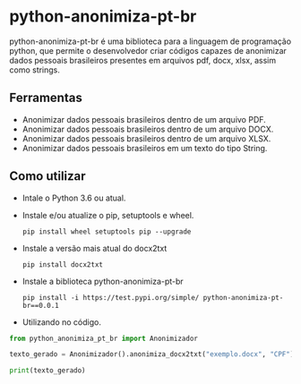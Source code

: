python-anonimiza-pt-br
============

python-anonimiza-pt-br é uma biblioteca para a linguagem de programação python, que permite o desenvolvedor criar códigos capazes de anonimizar dados pessoais brasileiros presentes em arquivos pdf, docx, xlsx, assim como strings.

Ferramentas
--------
* Anonimizar dados pessoais brasileiros dentro de um arquivo PDF. 
* Anonimizar dados pessoais brasileiros dentro de um arquivo DOCX. 
* Anonimizar dados pessoais brasileiros dentro de um arquivo XLSX.
* Anonimizar dados pessoais brasileiros em um texto do tipo String.

Como utilizar
----------

* Intale o Python 3.6 ou atual.

* Instale e/ou atualize o pip, setuptools e wheel.

  `pip install wheel setuptools pip --upgrade`

*  Instale a versão mais atual do docx2txt

    `pip install docx2txt`
   
*  Instale a biblioteca python-anonimiza-pt-br

    `pip install -i https://test.pypi.org/simple/ python-anonimiza-pt-br==0.0.1`

* Utilizando no código. 

```python
from python_anonimiza_pt_br import Anonimizador

texto_gerado = Anonimizador().anonimiza_docx2txt("exemplo.docx", "CPF")

print(texto_gerado)
```
